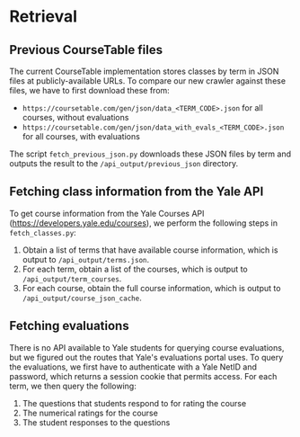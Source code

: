 # Retrieval

## Previous CourseTable files

The current CourseTable implementation stores classes by term in JSON files at publicly-available URLs. To compare our new crawler against these files, we have to first download these from:

- `https://coursetable.com/gen/json/data_<TERM_CODE>.json` for all courses, without evaluations
- `https://coursetable.com/gen/json/data_with_evals_<TERM_CODE>.json` for all courses, with evaluations

The script `fetch_previous_json.py` downloads these JSON files by term and outputs the result to the `/api_output/previous_json` directory.

## Fetching class information from the Yale API

To get course information from the Yale Courses API (https://developers.yale.edu/courses), we perform the following steps in `fetch_classes.py`:

1. Obtain a list of terms that have available course information, which is output to `/api_output/terms.json`.
2. For each term, obtain a list of the courses, which is output to `/api_output/term_courses`.
3. For each course, obtain the full course information, which is output to `/api_output/course_json_cache`.

## Fetching evaluations

There is no API available to Yale students for querying course evaluations, but we figured out the routes that Yale's evaluations portal uses. To query the evaluations, we first have to authenticate with a Yale NetID and password, which returns a session cookie that permits access. For each term, we then query the following:

1. The questions that students respond to for rating the course
2. The numerical ratings for the course
3. The student responses to the questions